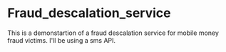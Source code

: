 # Fraud_descalation_service
This is a demonstartion of a  fraud descalation service for mobile money fraud victims. I'll be using a  sms API.
